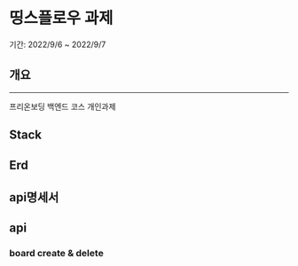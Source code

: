 # 띵스플로우 과제

기간: 2022/9/6 ~ 2022/9/7

## 개요

---

프리온보딩 백엔드 코스 개인과제


## Stack

## Erd


## api명세서


## api

### board create & delete


